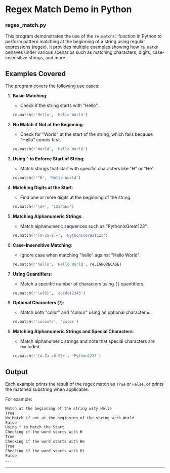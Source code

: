 # Regex Match Demo in Python

### regex_match.py

This program demonstrates the use of the `re.match()` function in Python to perform pattern matching at the beginning of a string using regular expressions (regex). It provides multiple examples showing how `re.match` behaves under various scenarios such as matching characters, digits, case-insensitive strings, and more.

## Examples Covered

The program covers the following use cases:

1. **Basic Matching**:
    - Check if the string starts with "Hello".
    
    ```python
    re.match(r'Hello', 'Hello World')
    ```

2. **No Match if Not at the Beginning**:
    - Check for "World" at the start of the string, which fails because "Hello" comes first.
    
    ```python
    re.match(r'World', 'Hello World')
    ```

3. **Using `^` to Enforce Start of String**:
    - Match strings that start with specific characters like "H" or "He".

    ```python
    re.match(r'^H', 'Hello World')
    ```

4. **Matching Digits at the Start**:
    - Find one or more digits at the beginning of the string.

    ```python
    re.match(r'\d+', '1234abc')
    ```

5. **Matching Alphanumeric Strings**:
    - Match alphanumeric sequences such as "PythonIsGreat123".

    ```python
    re.match(r'[A-Za-z]+', 'PythonIsGreat123')
    ```

6. **Case-Insensitive Matching**:
    - Ignore case when matching "hello" against "Hello World".

    ```python
    re.match(r'hello', 'Hello World', re.IGNORECASE)
    ```

7. **Using Quantifiers**:
    - Match a specific number of characters using `{}` quantifiers.

    ```python
    re.match(r'\w{6}', 'abcde12345')
    ```

8. **Optional Characters (`?`)**:
    - Match both "color" and "colour" using an optional character `u`.

    ```python
    re.match(r'colou?r', 'color')
    ```

9. **Matching Alphanumeric Strings and Special Characters**:
    - Match alphanumeric strings and note that special characters are excluded.

    ```python
    re.match(r'[A-Za-z0-9]+', 'Python123!')
    ```

## Output

Each example prints the result of the regex match as `True` or `False`, or prints the matched substring when applicable.

For example:
```bash
Match at the beginning of the string wity Hello
True
No Match if not at the beginning of the string with World
False
Using ^ to Match the Start
Checking if the word starts with H
True
Checking if the word starts with He
True
Checking if the word starts with Hi
False
...
```


---




